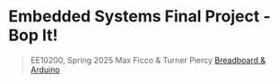 # Embedded Systems Final Project - Bop It!
> EE10200, Spring 2025
> Max Ficco & Turner Piercy
[Breadboard & Arduino](project.jpg)
